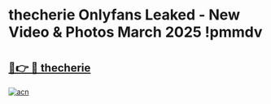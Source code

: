# thecherie Onlyfans Leaked - New Video & Photos March 2025 !pmmdv

# <h2><a href="https://1icxj2.iuczelnia.edu.pl?title=thecherie&ref=pmmdv">🔗👉 🔴 thecherie</a></h2>

[![acn](https://github.com/user-attachments/assets/0f9c940e-d8b0-45ae-aac7-cd30a18b3e1c)](https://1icxj2.iuczelnia.edu.pl?title=thecherie&ref=pmmdv)

